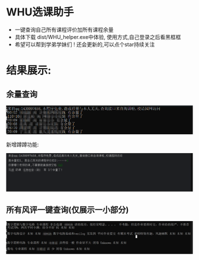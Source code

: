 # WHU选课助手



- 一键查询自己所有课程评价加所有课程余量
- 具体下载 dist/WHU_helper.exe中体验, 使用方式,自己登录之后看黑框框
- 希望可以帮到学弟学妹们 ! 还会更新的,可以点个star持续关注



# 结果展示:

## 余量查询

![image-20250224143740155](imgs/image-20250224143740155.png)

新增蹲蹲功能:

![img](imgs/b65e617d3688b73d5cddd2ea2e0cf8ac.png)

## 所有风评一键查询(仅展示一小部分)

![image-20250224143842933](imgs/image-20250224143842933.png)

